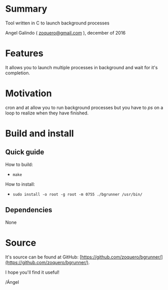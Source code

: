 # Summary

Tool written in C to launch background processes

Angel Galindo ( zoquero@gmail.com ), december of 2016

# Features

It allows you to launch multiple processes in background and wait for it's completion.

# Motivation

cron and at allow you to run background processes but you have to *ps* on a loop to realize when they have finished.

# Build and install

## Quick guide

How to build:
* `make`

How to install:
* `sudo install -o root -g root -m 0755 ./bgrunner /usr/bin/`

## Dependencies

None

# Source
It's source can be found at GitHub: [https://github.com/zoquero/bgrunner/](https://github.com/zoquero/bgrunner/).

I hope you'll find it useful!

/Ángel
